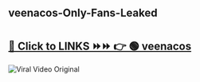 
 ## veenacos-Only-Fans-Leaked

# <h2><a href="https://clipsfans.com/veenacos&ref=git">🔗 Click to LINKS ⏩⏩ 👉 🟢 veenacos </a></h2>

<a href="https://clipsfans.com/veenacos&ref=git" rel="nofollow" data-target="animated-image.originalLink"><img src="https://i.ibb.co.com/xMMVF88/686577567.gif" alt="Viral Video Original" style="max-width: 100%; display: inline-block;" data-target="animated-image.originalImage"></a>
